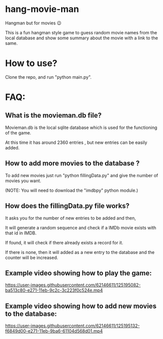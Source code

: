 # hang-movie-man

Hangman but for movies 😉

This is a fun hangman style game to guess random movie names from the local database and show some summary about the movie with a link to the same.

# How to use?
Clone the repo, and run "python main.py".

# FAQ:

## What is the movieman.db file?
Movieman.db is the local sqlite database which is used for the functioning of the game. 

At this time it has around 2360 entries , but new entries can be easily added.

## How to add more movies to the database ?

To add new movies just run "python fillingData.py" and give the number of movies you want.

(NOTE: You will need to download the "imdbpy" python module.)

## How does the fillingData.py file works?
It asks you for the number of new entries to be added and then,

It will generate a random sequence and check if a IMDb movie exists with that id in IMDB. 

If found, it will check if there already exists a record for it.

If there is none, then it will added as a new entry to the database and the counter will be increased.

## Example video showing how to play the game:
https://user-images.githubusercontent.com/62146611/125195082-ba513c80-e271-11eb-9c2c-3c223f0c524e.mp4

## Example video showing how to add new movies to the database:
https://user-images.githubusercontent.com/62146611/125195132-f6849d00-e271-11eb-9ba6-61104d568d01.mp4





